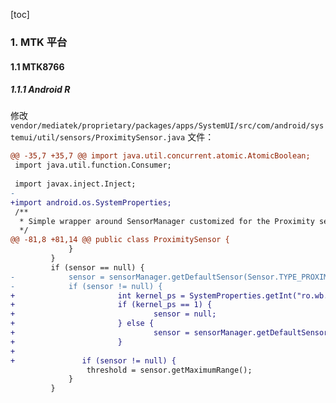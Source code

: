 [toc]

### 1. MTK 平台

#### 1.1 MTK8766

##### 1.1.1 Android R

修改 `vendor/mediatek/proprietary/packages/apps/SystemUI/src/com/android/systemui/util/sensors/ProximitySensor.java` 文件：

```diff
@@ -35,7 +35,7 @@ import java.util.concurrent.atomic.AtomicBoolean;
 import java.util.function.Consumer;
 
 import javax.inject.Inject;
-
+import android.os.SystemProperties;
 /**
  * Simple wrapper around SensorManager customized for the Proximity sensor.
  */
@@ -81,8 +81,14 @@ public class ProximitySensor {
             }
         }
         if (sensor == null) {
-            sensor = sensorManager.getDefaultSensor(Sensor.TYPE_PROXIMITY);
-            if (sensor != null) {
+                       int kernel_ps = SystemProperties.getInt("ro.wb.custom.kernel.ps",0);    //jnier 20220110
+                       if (kernel_ps == 1) {
+                               sensor = null;
+                       } else {
+                               sensor = sensorManager.getDefaultSensor(Sensor.TYPE_PROXIMITY);
+                       }
+
+               if (sensor != null) {
                 threshold = sensor.getMaximumRange();
             }
         }
```

